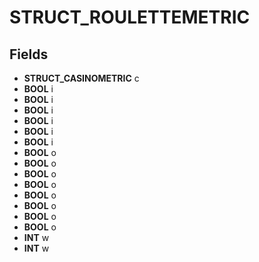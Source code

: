 # STRUCT_ROULETTEMETRIC

## Fields
* **STRUCT_CASINOMETRIC** c
* **BOOL** i
* **BOOL** i
* **BOOL** i
* **BOOL** i
* **BOOL** i
* **BOOL** i
* **BOOL** o
* **BOOL** o
* **BOOL** o
* **BOOL** o
* **BOOL** o
* **BOOL** o
* **BOOL** o
* **BOOL** o
* **INT** w
* **INT** w
